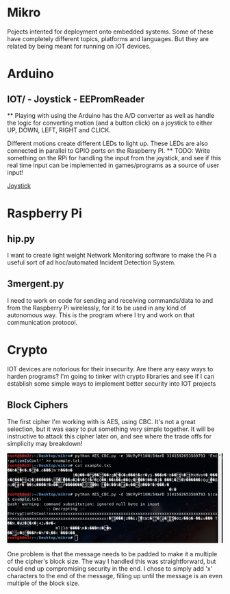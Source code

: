 # Mikro 
Pojects intented for deployment onto embedded systems. 
Some of these have completely different topics, platforms and languages. 
But they are related by being meant for running on IOT devices. 

# Arduino 
## IOT/ - Joystick - EEPromReader
** Playing with using the Arduino has the A/D converter 
as well as handle the logic for converting motion (and a
button click) on a joystick to either UP, DOWN, LEFT, RIGHT
and CLICK. 

Different motions create different LEDs to light up. These LEDs
are also connected in parallel to GPIO ports on the Raspberry PI. 
** TODO: Write something on the RPi for handling the input from
the joystick, and see if this real time input can be implemented in
games/programs as a source of user input! 

[Joystick](https://drive.google.com/file/d/1FGiaLC9TFn_gdNJQfmulh9PAbnwjkbFd/preview)

# Raspberry Pi 

## hip.py 
I want to create light weight Network Monitoring software to make 
the Pi a useful sort of ad hoc/automated Incident Detection System. 

## 3mergent.py
I need to work on code for sending and receiving commands/data to 
and from the Raspberry Pi wirelessly, for it to be used in any kind of
autonomous way. This is the program where I try and work on that 
communication protocol. 

# Crypto
IOT devices are notorious for their insecurity. Are there any easy ways to harden programs? 
I'm going to tinker with crypto libraries and see if I can establish some simple ways to implement
better security into IOT projects 

## Block Ciphers 
The first cipher I'm working with is AES, using CBC. It's not a great selection, but it was easy to 
put something very simple together. It will be instructive to attack this cipher later on, and see
where the trade offs for simplicity may breakdown! 

![AES_CBC](https://raw.githubusercontent.com/TylersDurden/mikro/master/AES_CBC.png)

One problem is that the message needs to be padded to make it a multiple of the cipher's block size.
The way I handled this was straightforward, but could end up compromising security in the end. I chose
to simply add 'x' characters to the end of the message, filling up until the message is an even multiple of
the block size. 

